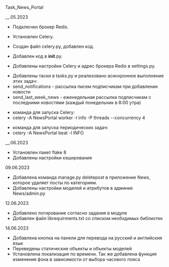 Task_News_Portal

__.05.2023
* Подключен брокер Redis.
+ Установлен Celery.
* Создан файл celery.py, добавлен код.
+ Добавлен код в __init__.py.
* Добавлены настройки Celery и адрес брокера Redis в settings.py.
+ Добавлены таски в tasks.py и реализовано асинхронное выполнение этих задач:
+ send_notifications - рассылка писем подписчикам при добавлении новости 
+ send_last_week_news - еженедельная рассылка подписчикам с последними новостями (каждый понедельник в 8:00 утра)
* команда для запуска Celery:
* celery -A NewsPortal worker -l info -P threads --concurrency 4
+ команда для запуска периодических задач:
+ celery -A NewsPortal beat -l INFO


__.06.2023
* Установлен пакет flake 8
* Добавлены настройки кэширования

09.06.2023
* Добавлена команда manage.py deletepost в приложение News, которое удаляет посты по категориям.
* Добавлены настройки моделей и атрибутов в админке News/admin.py

12.06.2023
* Добавлено логирование согласно задания в модуле
* Добавлен файл librequirments.txt со списком необхдимых библиотек

14.06.2023
* Добавлена кнопка на панели для перевода на русский и английския язык
* Переведены статические объекты и объекты моделей
* Установлена локализация по времени. Так же добавлена функция изменения фона в зависимости от выбора часового пояса